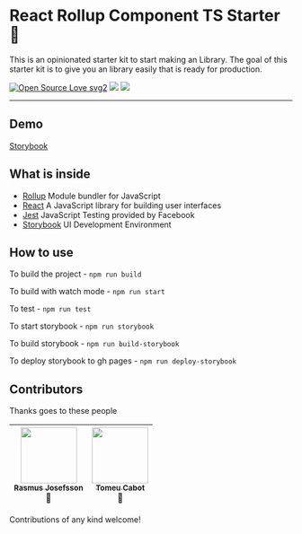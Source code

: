 # React Rollup Component TS Starter 💎

This is an opinionated starter kit to start making an Library. The goal of this starter kit is to give you an library easily that is ready for production.

[![Open Source Love svg2](https://badges.frapsoft.com/os/v2/open-source.svg?v=103)](https://github.com/ellerbrock/open-source-badges/)  <img src="https://img.shields.io/badge/💎-Modern-44aadd.svg"/> <img src="https://img.shields.io/badge/🔥-Blazing%20Fast-red.svg"/>

<hr />

## Demo
[Storybook](https://rajjejosefsson.github.io/react-rollup-ts-starter/index.html)

## What is inside

* [Rollup](https://rollupjs.org/) Module bundler for JavaScript
* [React](https://facebook.github.io/react/) A JavaScript library for building user interfaces
* [Jest](https://facebook.github.io/jest/) JavaScript Testing provided by Facebook
* [Storybook](https://storybook.js.org/) UI Development Environment


## How to use

To build the project - `npm run build`

To build with watch mode - `npm run start`

To test - `npm run test`

To start storybook - `npm run storybook`

To build storybook - `npm run build-storybook`

To deploy storybook to gh pages - `npm run deploy-storybook`


## Contributors

Thanks goes to these people

<!-- ALL-CONTRIBUTORS-LIST:START -->

| [<img src="https://avatars0.githubusercontent.com/u/13612444?v=4" width="100px;"/><br /><sub><b>Rasmus Josefsson</b></sub>](https://github.com/rajjejosefsson)<br /> 🤔 | [<img src="https://avatars0.githubusercontent.com/u/10562610?v=4" width="100px;"/><br /><sub><b>Tomeu Cabot</b></sub>](https://github.com/tomtobac)<br /> 🤔 |
| :---------------------------------------------------------------------------------------------------------------------------------------------------------------------: | :----------------------------------------------------------------------------------------------------------------------------------------------------------: |


<!-- ALL-CONTRIBUTORS-LIST:END -->

Contributions of any kind welcome!
